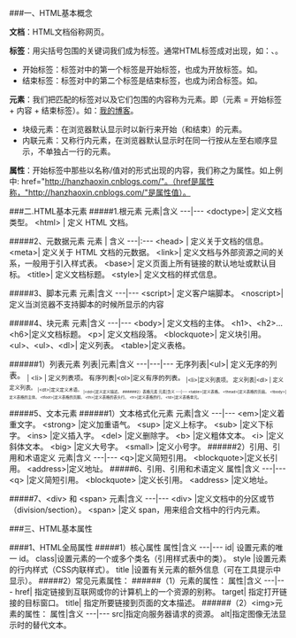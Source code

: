 ###一、HTML基本概念

**文档**：HTML文档俗称网页。

**标签**：用尖括号包围的关键词我们成为标签。通常HTML标签成对出现，如：<a>、</a>。
* 开始标签：标签对中的第一个标签是开始标签，也成为开放标签。如<a>。
* 结束标签：标签对中的第二个标签是结束标签，也成为闭合标签。如</a>。

**元素**：我们把匹配的标签对以及它们包围的内容称为元素。即（元素 = 开始标签 + 内容 + 结束标签）。如：<a href="http://hanzhaoxin.cnblogs.com/">我的博客</a>。
* 块级元素：在浏览器默认显示时以新行来开始（和结束）的元素。
* 内联元素：又称行内元素，在浏览器默认显示时在同一行按从左至右顺序显示，不单独占一行的元素。

**属性**：开始标签中那些以名称/值对的形式出现的内容，我们称之为属性。如上例中: href="http://hanzhaoxin.cnblogs.com/"。（href是属性称，"http://hanzhaoxin.cnblogs.com/"是属性值）。



###二.HTML基本元素
#####1.根元素
元素|含义
---|---
\<doctype\>|	定义文档类型。
\<html\>	|	定义 HTML 文档。

#####2、元数据元素
元素  |  含义 
---|:---
\<head\>  |		定义关于文档的信息。
\<meta\>|		定义关于 HTML 文档的元数据。
\<link\>|		定义文档与外部资源之间的关系，一般用于引入样式表。
\<base\>|		定义页面上所有链接的默认地址或默认目标。
\<title\>|		定义文档标题。
\<style\>|		定义文档的样式信息。

#####3、脚本元素
元素|含义
---|---
\<script>|	定义客户端脚本。
\<noscript>|	定义当浏览器不支持脚本的时候所显示的内容

#####4、块元素
元素|含义
---|---
\<body\>|			定义文档的主体。
\<h1\>、\<h2\>...\<h6\>|定义文档标题。
\<p\>|			定义文档段落。
\<blockquote\>|		定义块引用。
\<ul\>、\<ul\>、\<dl\>|	定义列表。
\<table\>|定义表格。

######1）列表元素
列表|元素|含义
---|---|---
无序列表|\<ul>|	定义无序的列表。
<sub> | \<li\> |	定义列表项。
有序列表|\<ol\>|定义有序的列表。
<sub> |\<li\>|定义列表项。
定义列表|\<dl\>	| 定义定义列表。
<sub>|\<dt\>|定义定义术语。
<sub>|\<dd\>|定义定义描述。
######2）表格元素
元素|含义
---|---
\<table>|定义表格。
\<thead\>|定义表格的页眉。
\<tbody\>|定义表格的主体。
\<tfoot\>|定义表格的页脚。
\<th\>|定义表格的表头行。
\<tr\>|定义表格的行。
\<td\>|定义表格单元。


#####5、文本元素
######1）文本格式化元素
元素|含义
---|---
\<em\>|定义着重文字。
 \<strong\> |定义加重语气。
 \<sup\> |定义上标字。
 \<sub\> |定义下标字。
 \<ins\> |定义插入字。
 \<del\> |定义删除字。
 \<b\> |定义粗体文本。
 \<i\> |定义斜体文本。
 \<big\> |定义大号字。
 \<small\> |定义小号字。
######2）引用、引用和术语定义
元素|含义
---|---
\<q\>|定义简短引用。
\<blockquote\>|定义长引用。
\<address\>|定义地址。
#####6、引用、引用和术语定义
属性|含义
---|---
 \<q\> |定义简短引用。
 \<blockquote\> |定义长引用。
 \<address\> |定义地址。

#####7、\<div\> 和 \<span\>
元素|含义
---|---
 \<div\> |定义文档中的分区或节（division/section）。
 \<span\> |定义 span，用来组合文档中的行内元素。

###三、HTML基本属性

####1、HTML全局属性
#####1）核心属性
属性|含义
---|---
id|	设置元素的唯一 id。
class|设置元素的一个或多个类名（引用样式表中的类）。
style	|设置元素的行内样式（CSS内联样式）。
title	|设置有关元素的额外信息（可在工具提示中显示）。
#####2）常见元素属性：
######（1）<a>元素的属性：
属性|含义
---|---
href|	指定链接到互联网或你的计算机上的一个资源的别称。
target|	指定打开链接的目标窗口。
title|	指定所要链接到页面的文本描述。
######（2）\<img\>元素的属性：
属性|含义
---|---
src|指定向服务器请求的资源。
alt|指定图像无法显示时的替代文本。


